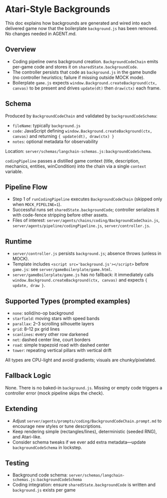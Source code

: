 # Atari-Style Backgrounds

This doc explains how backgrounds are generated and wired into each delivered game now that the boilerplate `background.js` has been removed. No changes needed in AGENT.md.

## Overview
- Coding pipeline owns background creation. `BackgroundCodeChain` emits per-game code and stores it on `sharedState.backgroundCode`.
- The controller persists that code as `background.js` in the game bundle (no controller heuristics; failure if missing outside MOCK mode).
- Boilerplate `game.js` expects `window.Background.createBackground(ctx, canvas)` to be present and drives `update(dt)` then `draw(ctx)` each frame.

## Schema
Produced by `BackgroundCodeChain` and validated by `backgroundCodeSchema`:
- `fileName`: typically `background.js`
- `code`: JavaScript defining `window.Background.createBackground(ctx, canvas)` and returning `{ update(dt), draw(ctx) }`
- `notes`: optional metadata for observability

Location: `server/schemas/langchain-schemas.js:backgroundCodeSchema`.

`codingPipeline` passes a distilled game context (title, description, mechanics, entities, winCondition) into the chain via a single `context` variable.

## Pipeline Flow
- Step 1 of `runCodingPipeline` executes `BackgroundCodeChain` (skipped only when `MOCK_PIPELINE=1`).
- Successful runs set `sharedState.backgroundCode`; controller serializes it with code-fence stripping before other assets.
- Files of interest: `server/agents/chains/coding/BackgroundCodeChain.js`, `server/agents/pipeline/codingPipeline.js`, `server/controller.js`.

## Runtime
- `server/controller.js` persists `background.js`; absence throws (unless in MOCK).
- Template includes `<script src='background.js'></script>` before `game.js`: see `server/gameBoilerplate/game.html`.
- `server/gameBoilerplate/game.js` has no fallback: it immediately calls `window.Background.createBackground(ctx, canvas)` and expects `{ update, draw }`.

## Supported Types (prompted examples)
- `none`: solid/no-op background
- `starfield`: moving stars with speed bands
- `parallax`: 2–3 scrolling silhouette layers
- `grid`: 8–12 px grid lines
- `scanlines`: every other row darkened
- `net`: dashed center line, court borders
- `road`: simple trapezoid road with dashed center
- `tower`: repeating vertical pillars with vertical drift

All types are CPU-light and avoid gradients; visuals are chunky/pixelated.

## Fallback Logic
None. There is no baked-in `background.js`. Missing or empty code triggers a controller error (mock pipeline skips the check).

## Extending
- Adjust `server/agents/prompts/coding/BackgroundCodeChain.prompt.md` to encourage new styles or tune descriptions.
- Keep rendering simple (rectangles/lines), deterministic (seeded RNG), and Atari-like.
- Consider schema tweaks if we ever add extra metadata—update `backgroundCodeSchema` in lockstep.

## Testing
- Background code schema: `server/schemas/langchain-schemas.js:backgroundCodeSchema`
- Coding integration: ensure `sharedState.backgroundCode` is written and `background.js` exists per game
